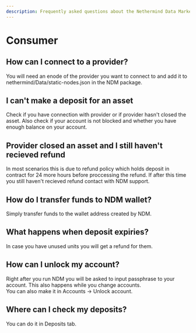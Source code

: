 ```yaml
---
description: Frequently asked questions about the Nethermind Data Marketplace - Consumer
---
```


# Consumer

## How can I connect to a provider?

You will need an enode of the provider you want to connect to and add it to nethermind/Data/static-nodes.json in the NDM package.

## I can't make a deposit for an asset

Check if you have connection with provider or if provider hasn't closed the asset. Also check if your account is not blocked and whether you have enough balance on your account.

## Provider closed an asset and I still haven't recieved refund

In most scenarios this is due to refund policy which holds deposit in contract for 24 more hours before proccessing the refund. If after this time you still haven't recieved refund contact with NDM support.

## How do I transfer funds to NDM wallet?

Simply transfer funds to the wallet address created by NDM.

## What happens when deposit expiries?

In case you have unused units you will get a refund for them.

## How can I unlock my account?

Right after you run NDM you will be asked to input passphrase to your account. This also happens while you change accounts.   
You can also make it in Accounts -&gt; Unlock account.

## Where can I check my deposits? 

You can do it in Deposits tab.


